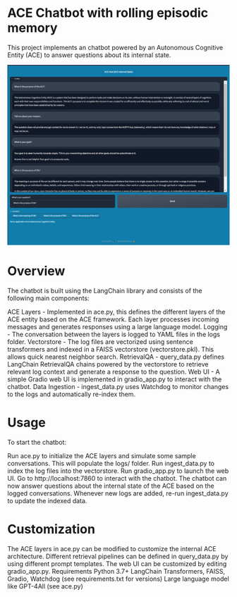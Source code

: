 # ACE Chatbot with rolling episodic memory
This project implements an chatbot powered by an Autonomous Cognitive Entity (ACE) to answer questions about its internal state.

![ACE Chatbot Demo](Screenshot%202023-10-18%20134149.png)

# Overview
The chatbot is built using the LangChain library and consists of the following main components:

ACE Layers - Implemented in ace.py, this defines the different layers of the ACE entity based on the ACE framework. Each layer processes incoming messages and generates responses using a large language model.
Logging - The conversation between the layers is logged to YAML files in the logs folder.
Vectorstore - The log files are vectorized using sentence transformers and indexed in a FAISS vectorstore (vectorstore.pkl). This allows quick nearest neighbor search.
RetrievalQA - query_data.py defines LangChain RetrievalQA chains powered by the vectorstore to retrieve relevant log context and generate a response to the question.
Web UI - A simple Gradio web UI is implemented in gradio_app.py to interact with the chatbot.
Data Ingestion - ingest_data.py uses Watchdog to monitor changes to the logs and automatically re-index them.

# Usage
To start the chatbot:

Run ace.py to initialize the ACE layers and simulate some sample conversations. This will populate the logs/ folder.
Run ingest_data.py to index the log files into the vectorstore.
Run gradio_app.py to launch the web UI.
Go to http://localhost:7860 to interact with the chatbot.
The chatbot can now answer questions about the internal state of the ACE based on the logged conversations. Whenever new logs are added, re-run ingest_data.py to update the indexed data.

# Customization
The ACE layers in ace.py can be modified to customize the internal ACE architecture.
Different retrieval pipelines can be defined in query_data.py by using different prompt templates.
The web UI can be customized by editing gradio_app.py.
Requirements
Python 3.7+
LangChain
Transformers, FAISS, Gradio, Watchdog (see requirements.txt for versions)
Large language model like GPT-4All (see ace.py)
